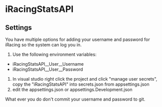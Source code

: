 # iRacingStatsAPI

## Settings
You have multiple options for adding your username and password for iRacing so the system can log you in.

 1. Use the following environment variables:
  - iRacingStatsAPI__User__Username
  - iRacingStatsAPI__User__Password
 1. In visual studio right click the project and click "manage user secrets", copy the "iRacingStatsAPI" into secrets.json from appsettings.json
 1. edit the appsettings.json or appsettings.Development.json

What ever you do don't commit your username and password to git.